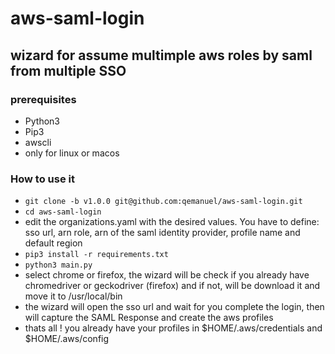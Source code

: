 # aws-saml-login
## wizard for assume multimple aws roles by saml from multiple SSO

### prerequisites
* Python3
* Pip3
* awscli
* only for linux or macos

### How to use it

* `git clone -b v1.0.0 git@github.com:qemanuel/aws-saml-login.git`
* `cd aws-saml-login`
* edit the organizations.yaml with the desired values. You have to define: sso url, arn role, arn of the saml identity provider, profile name and default region
* `pip3 install -r requirements.txt`
* `python3 main.py`
* select chrome or firefox, the wizard will be check if you already have chromedriver or geckodriver (firefox) and if not, will be download it and move it to /usr/local/bin
* the wizard will open the sso url and wait for you complete the login, then will capture the SAML Response and create the aws profiles
* thats all ! you already have your profiles in $HOME/.aws/credentials and $HOME/.aws/config
